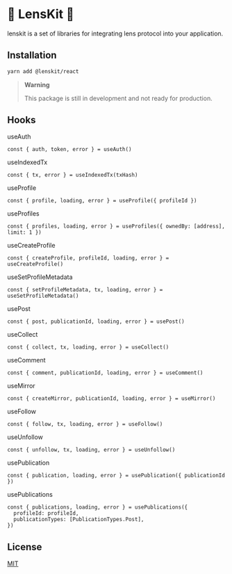 # 🌿 LensKit 🌿

lenskit is a set of libraries for integrating lens protocol into your application.

## Installation

```bash
yarn add @lenskit/react
```

> **Warning**
>
> This package is still in development and not ready for production.

## Hooks

useAuth

```tsx
const { auth, token, error } = useAuth()
```

useIndexedTx

```tsx
const { tx, error } = useIndexedTx(txHash)
```

useProfile

```tsx
const { profile, loading, error } = useProfile({ profileId })
```

useProfiles

```tsx
const { profiles, loading, error } = useProfiles({ ownedBy: [address], limit: 1 })
```

useCreateProfile

```tsx
const { createProfile, profileId, loading, error } = useCreateProfile()
```

useSetProfileMetadata

```tsx
const { setProfileMetadata, tx, loading, error } = useSetProfileMetadata()
```

usePost

```tsx
const { post, publicationId, loading, error } = usePost()
```

useCollect

```tsx
const { collect, tx, loading, error } = useCollect()
```

useComment

```tsx
const { comment, publicationId, loading, error } = useComment()
```

useMirror

```tsx
const { createMirror, publicationId, loading, error } = useMirror()
```

useFollow

```tsx
const { follow, tx, loading, error } = useFollow()
```

useUnfollow

```tsx
const { unfollow, tx, loading, error } = useUnfollow()
```

usePublication

```tsx
const { publication, loading, error } = usePublication({ publicationId })
```

usePublications

```tsx
const { publications, loading, error } = usePublications({
  profileId: profileId,
  publicationTypes: [PublicationTypes.Post],
})
```

## License

[MIT](https://choosealicense.com/licenses/mit/)
